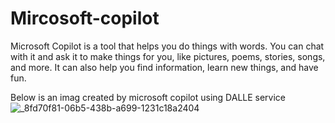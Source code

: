 # Mircosoft-copilot

Microsoft Copilot is a tool that helps you do things with words. You can chat with it and ask it to make things for you, like pictures, poems, stories, songs, and more. It can also help you find information, learn new things, and have fun.

Below is an imag created by microsoft copilot using DALLE service 
![_8fd70f81-06b5-438b-a699-1231c18a2404](https://github.com/tiki909/Mircosoft-copilot/assets/143017475/5ce06a3a-bb8f-4e36-a21f-d508342816e6)
